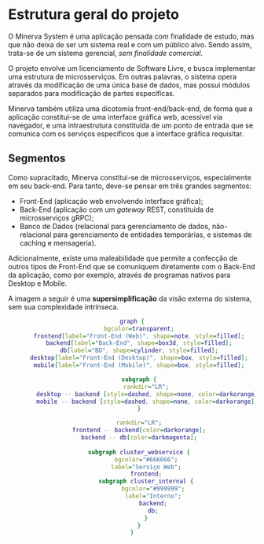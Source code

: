 # Estrutura geral do projeto

O Minerva System é uma aplicação pensada com finalidade de estudo, mas que
não deixa de ser um sistema real e com um público alvo. Sendo assim, trata-se
de um sistema gerencial, *sem finalidade comercial*.

O projeto envolve um licenciamento de Software Livre, e busca implementar uma
estrutura de microsserviços. Em outras palavras, o sistema opera através da modificação
de uma única base de dados, mas possui módulos separados para modificação de partes
específicas.

Minerva também utiliza uma dicotomia front-end/back-end, de forma que a aplicação
constitui-se de uma interface gráfica web, acessível via navegador, e uma intraestrutura
constituída de um ponto de entrada que se comunica com os serviços específicos que
a interface gráfica requisitar.

## Segmentos

Como supracitado, Minerva constitui-se de microsserviços, especialmente em seu back-end.
Para tanto, deve-se pensar em três grandes segmentos:

- Front-End (aplicação web envolvendo interface gráfica);
- Back-End (aplicação com um _gateway_ REST, constituída de microsserviços gRPC);
- Banco de Dados (relacional para gerenciamento de dados, não-relacional para
  gerenciamento de entidades temporárias, e sistemas de caching e mensageria).

Adicionalmente, existe uma maleabilidade que permite a confecção de outros tipos de Front-End
que se comuniquem diretamente com o Back-End da aplicação, como por exemplo, através de
programas nativos para Desktop e Mobile.

A imagem a seguir é uma **supersimplificação** da visão externa do sistema, sem sua complexidade
intrínseca.

<style>
svg:not(:root ) {
      max-width: 100%;
	  height: auto;
}
</style>

<center>

```dot process
graph {
	bgcolor=transparent;
	frontend[label="Front-End (Web)", shape=note, style=filled];
	backend[label="Back-End", shape=box3d, style=filled];
	db[label="BD", shape=cylinder, style=filled];
	desktop[label="Front-End (Desktop)", shape=box, style=filled];
	mobile[label="Front-End (Mobile)", shape=box, style=filled];

	subgraph {
		rankdir="LR";
		desktop -- backend [style=dashed, shape=none, color=darkorange];
		mobile -- backend [style=dashed, shape=none, color=darkorange];
	}

	rankdir="LR";
    frontend -- backend[color=darkorange];
	backend -- db[color=darkmagenta];
	
	subgraph cluster_webservice {
		bgcolor="#666666";
		label="Serviço Web";
		frontend;
		subgraph cluster_internal {
			bgcolor="#999999";
			label="Interno";
		    backend;
			db;
		}
	}
}
```

</center>
